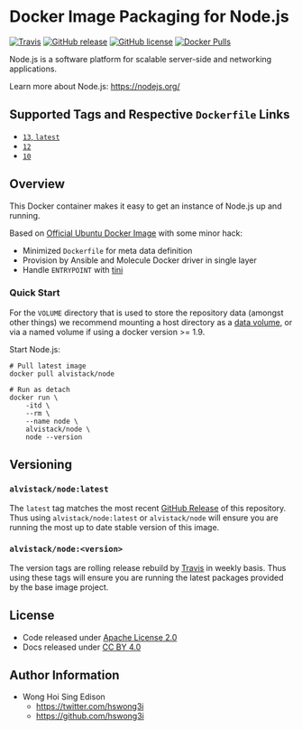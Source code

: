# Docker Image Packaging for Node.js

[![Travis](https://img.shields.io/travis/com/alvistack/docker-node.svg)](https://travis-ci.com/alvistack/docker-node)
[![GitHub release](https://img.shields.io/github/release/alvistack/docker-node.svg)](https://github.com/alvistack/docker-node/releases)
[![GitHub license](https://img.shields.io/github/license/alvistack/docker-node.svg)](https://github.com/alvistack/docker-node/blob/master/LICENSE)
[![Docker Pulls](https://img.shields.io/docker/pulls/alvistack/node.svg)](https://hub.docker.com/r/alvistack/node/)

Node.js is a software platform for scalable server-side and networking applications.

Learn more about Node.js: <https://nodejs.org/>

## Supported Tags and Respective `Dockerfile` Links

  - [`13`, `latest`](https://github.com/alvistack/docker-node/blob/master/molecule/13/Dockerfile.j2)
  - [`12`](https://github.com/alvistack/docker-node/blob/master/molecule/12/Dockerfile.j2)
  - [`10`](https://github.com/alvistack/docker-node/blob/master/molecule/10/Dockerfile.j2)

## Overview

This Docker container makes it easy to get an instance of Node.js up and running.

Based on [Official Ubuntu Docker Image](https://hub.docker.com/_/ubuntu/) with some minor hack:

  - Minimized `Dockerfile` for meta data definition
  - Provision by Ansible and Molecule Docker driver in single layer
  - Handle `ENTRYPOINT` with [tini](https://github.com/krallin/tini)

### Quick Start

For the `VOLUME` directory that is used to store the repository data (amongst other things) we recommend mounting a host directory as a [data volume](https://docs.docker.com/engine/tutorials/dockervolumes/#/data-volumes), or via a named volume if using a docker version \>= 1.9.

Start Node.js:

    # Pull latest image
    docker pull alvistack/node
    
    # Run as detach
    docker run \
        -itd \
        --rm \
        --name node \
        alvistack/node \
        node --version

## Versioning

### `alvistack/node:latest`

The `latest` tag matches the most recent [GitHub Release](https://github.com/alvistack/docker-node/releases) of this repository. Thus using `alvistack/node:latest` or `alvistack/node` will ensure you are running the most up to date stable version of this image.

### `alvistack/node:<version>`

The version tags are rolling release rebuild by [Travis](https://travis-ci.com/alvistack/docker-node) in weekly basis. Thus using these tags will ensure you are running the latest packages provided by the base image project.

## License

  - Code released under [Apache License 2.0](LICENSE)
  - Docs released under [CC BY 4.0](http://creativecommons.org/licenses/by/4.0/)

## Author Information

  - Wong Hoi Sing Edison
      - <https://twitter.com/hswong3i>
      - <https://github.com/hswong3i>
